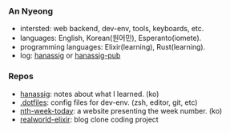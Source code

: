 ### An Nyeong

- intersted: web backend, dev-env, tools, keyboards, etc.
- languages: English, Korean(원어민), Esperanto(iomete).
- programming languages: Elixir(learning), Rust(learning).
- log: [hanassig] or [hanassig-pub]

[hanassig]: https://github.com/nyeong/hanassig
[hanassig-pub]: https://annyeong.me/

### Repos

- [hanassig]: notes about what I learned. (ko)
- [.dotfiles]: config files for dev-env. (zsh, editor, git, etc)
- [nth-week-today]: a website presenting the week number. (ko)
- [realworld-elixir]: blog clone coding project

[.dotfiles]: https://github.com/nyeong/.dotfiles
[nth-week-today]: https://github.com/nyeong/nth-week-today
[realworld-elixir]: https://github.com/nyeong/realworld-elixir
